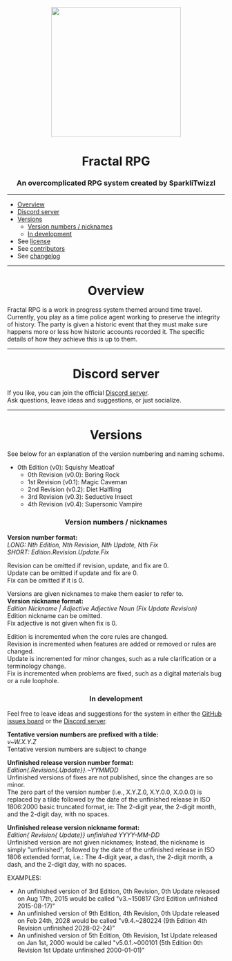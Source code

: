 <div align="center"><image width="300" src="https://raw.github.com/SparkliTwizzl/fractal-rpg/main/logo.png"></div>

<h1 align="center">Fractal RPG</h1>
<h3 align="center">An overcomplicated RPG system created by SparkliTwizzl</h3>

---

- [Overview](#overview)
- [Discord server](#discord-server)
- [Versions](#versions)
  - [Version numbers / nicknames](#version-numbers--nicknames)
  - [In development](#in-development)
 - See [license](LICENSE)
- See [contributors](CONTRIBUTORS.md)
- See [changelog](CHANGELOG.md)
 
 ---
 <h1 align="center">Overview</h1>
 
Fractal RPG is a work in progress system themed around time travel. Currently, you play as a time police agent working to preserve the integrity of history. The party is given a historic event that they must make sure happens more or less how historic accounts recorded it. The specific details of how they achieve this is up to them.

----
<h1 align="center">Discord server</h1>

If you like, you can join the official [Discord server](https://discord.gg/FMzqKDX).<br/>
Ask questions, leave ideas and suggestions, or just socialize.

---
<h1 align="center">Versions</h1>

See below for an explanation of the version numbering and naming scheme.

- 0th Edition (v0): Squishy Meatloaf
	- 0th Revision (v0.0): Boring Rock
	- 1st Revision (v0.1): Magic Caveman
	- 2nd Revision (v0.2): Diet Halfling
	- 3rd Revision (v0.3): Seductive Insect
	- 4th Revision (v0.4): Supersonic Vampire

<h3 align="center">Version numbers / nicknames</h3>

**Version number format:**<br/>
*LONG: Nth Edition, Nth Revision, Nth Update, Nth Fix*<br/>
*SHORT: Edition.Revision.Update.Fix*

Revision can be omitted if revision, update, and fix are 0.<br/>
Update can be omitted if update and fix are 0.<br/>
Fix can be omitted if it is 0.

Versions are given nicknames to make them easier to refer to.<br/>
**Version nickname format:**<br/>
*Edition Nickname | Adjective Adjective Noun (Fix Update Revision)*<br/>
Edition nickname can be omitted.<br/>
Fix adjective is not given when fix is 0.

Edition is incremented when the core rules are changed.<br/>
Revision is incremented when features are added or removed or rules are changed.<br/>
Update is incremented for minor changes, such as a rule clarification or a terminology change.<br/>
Fix is incremented when problems are fixed, such as a digital materials bug or a rule loophole.

<h3 align="center">In development</h3>

Feel free to leave ideas and suggestions for the system in either the [GitHub issues board](https://github.com/SparkliTwizzl/fractal-rpg/issues) or the [Discord server](https://discord.gg/FMzqKDX).

**Tentative version numbers are prefixed with a tilde:**<br/>
*v~W.X.Y.Z*<br/>
Tentative version numbers are subject to change

**Unfinished release version number format:**<br/>
*Edition{.Revision{.Update}}.~YYMMDD*<br/>
Unfinished versions of fixes are not published, since the changes are so minor.<br/>
The zero part of the version number (i.e., X.Y.Z.0, X.Y.0.0, X.0.0.0) is replaced by a tilde followed by the date of the unfinished release in ISO 1806:2000 basic truncated format, ie: The 2-digit year, the 2-digit month, and the 2-digit day, with no spaces.

**Unfinished release version nickname format:**<br/>
*Edition{ Revision{ Update}} unfinished YYYY-MM-DD*<br/>
Unfinished version are not given nicknames; Instead, the nickname is simply "unfinished", followed by the date of the unfinished release in ISO 1806 extended format, i.e.: The 4-digit year, a dash, the 2-digit month, a dash, and the 2-digit day, with no spaces.

EXAMPLES:

- An unfinished version of 3rd Edition, 0th Revision, 0th Update released on Aug 17th, 2015 would be called "v3.~150817 (3rd Edition unfinished 2015-08-17)"
- An unfinished version of 9th Edition, 4th Revision, 0th Update released on Feb 24th, 2028 would be called "v9.4.~280224 (9th Edition 4th Revision unfinished 2028-02-24)"
- An unfinished version of 5th Edition, 0th Revision, 1st Update released on Jan 1st, 2000 would be called "v5.0.1.~000101 (5th Edition 0th Revision 1st Update unfinished 2000-01-01)"